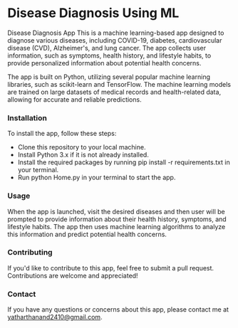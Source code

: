 # Disease Diagnosis Using ML
Disease Diagnosis App
This is a machine learning-based app designed to diagnose various diseases, including COVID-19, diabetes, cardiovascular disease (CVD), Alzheimer's, and lung cancer. The app collects user information, such as symptoms, health history, and lifestyle habits, to provide personalized information about potential health concerns.

The app is built on Python, utilizing several popular machine learning libraries, such as scikit-learn and TensorFlow. The machine learning models are trained on large datasets of medical records and health-related data, allowing for accurate and reliable predictions.

### Installation
To install the app, follow these steps:

- Clone this repository to your local machine.
- Install Python 3.x if it is not already installed.
- Install the required packages by running pip install -r requirements.txt in your terminal.
- Run python Home.py in your terminal to start the app.
### Usage
When the app is launched, visit the desired diseases and then user will be prompted to provide information about their health history, symptoms, and lifestyle habits. The app then uses machine learning algorithms to analyze this information and predict potential health concerns.

### Contributing
If you'd like to contribute to this app, feel free to submit a pull request. Contributions are welcome and appreciated!


### Contact
If you have any questions or concerns about this app, please contact me at yatharthanand2410@gmail.com.
